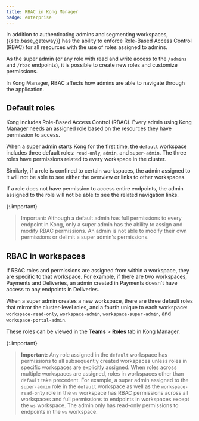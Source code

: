 ```yaml
---
title: RBAC in Kong Manager
badge: enterprise
---
```


In addition to authenticating admins and segmenting workspaces,
{{site.base_gateway}} has the ability to enforce Role-Based Access Control
(RBAC) for all resources with the use of roles assigned to admins.

As the super admin (or any role with read and write
access to the `/admins` and `/rbac` endpoints), it is possible to
create new roles and customize permissions.

In Kong Manager, RBAC affects how admins are able to navigate
through the application.

## Default roles

Kong includes Role-Based Access Control (RBAC). Every admin using Kong Manager
needs an assigned role based on the resources they have permission to access.

When a super admin starts Kong for the first time, the `default` workspace
includes three default roles: `read-only`, `admin`, and `super-admin`. The three
roles have permissions related to every workspace in the cluster.

Similarly, if a role is confined to certain workspaces, the admin assigned to it
will not be able to see either the overview or links to other workspaces.

If a role does not have permission to access entire endpoints,
the admin assigned to the role will not be able to see the related navigation links.

{:.important}
> Important: Although a default admin has full permissions to every
endpoint in Kong, only a super admin has the ability to assign and modify RBAC permissions.
An admin is not able to modify their own permissions or delimit a super admin's permissions.

## RBAC in workspaces

If RBAC roles and permissions are assigned from within a workspace, they are specific to that workspace.
For example, if there are two workspaces, Payments and
Deliveries, an admin created in Payments doesn't have access to any
endpoints in Deliveries.

When a super admin creates a new workspace, there are three default roles that
mirror the cluster-level roles, and a fourth unique to each workspace:
`workspace-read-only`, `workspace-admin`, `workspace-super-admin`, and
`workspace-portal-admin`.

These roles can be viewed in the **Teams** > **Roles** tab in Kong Manager.

{:.important}
> **Important:** Any role assigned in the `default` workspace has permissions to all subsequently created
> workspaces unless roles in specific workspaces are explicitly assigned. When roles across multiple workspaces are
> assigned, roles in workspaces other than `default` take precedent. For example, a super admin assigned to the
> `super-admin` role in the `default` workspace as well as the `workspace-read-only` role in the `ws` workspace has RBAC permissions across all workspaces
> and full permissions to endpoints in workspaces except the `ws` workspace. The admin only has read-only permissions to endpoints in the `ws` workspace.
